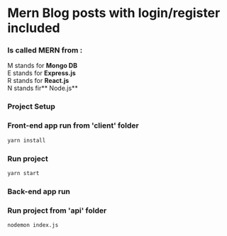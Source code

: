 # Mern Blog posts with login/register included 

### Is called MERN from :
M stands for **Mongo DB** <br>
E stands for **Express.js** <br>
R stands for **React.js** <br>
N stands fir** Node.js** <br>


### Project Setup

### Front-end app run from 'client' folder
```sh
yarn install
```

### Run project 

```sh
yarn start
```


### Back-end app run  

### Run project from 'api' folder

```sh
nodemon index.js
```
